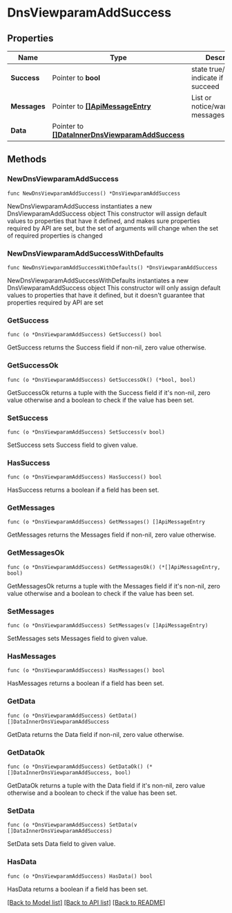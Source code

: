 # DnsViewparamAddSuccess

## Properties

Name | Type | Description | Notes
------------ | ------------- | ------------- | -------------
**Success** | Pointer to **bool** | state true/false indicate if action succeed | [optional] 
**Messages** | Pointer to [**[]ApiMessageEntry**](ApiMessageEntry.md) | List or notice/warning/error messages | [optional] 
**Data** | Pointer to [**[]DataInnerDnsViewparamAddSuccess**](DataInnerDnsViewparamAddSuccess.md) |  | [optional] 

## Methods

### NewDnsViewparamAddSuccess

`func NewDnsViewparamAddSuccess() *DnsViewparamAddSuccess`

NewDnsViewparamAddSuccess instantiates a new DnsViewparamAddSuccess object
This constructor will assign default values to properties that have it defined,
and makes sure properties required by API are set, but the set of arguments
will change when the set of required properties is changed

### NewDnsViewparamAddSuccessWithDefaults

`func NewDnsViewparamAddSuccessWithDefaults() *DnsViewparamAddSuccess`

NewDnsViewparamAddSuccessWithDefaults instantiates a new DnsViewparamAddSuccess object
This constructor will only assign default values to properties that have it defined,
but it doesn't guarantee that properties required by API are set

### GetSuccess

`func (o *DnsViewparamAddSuccess) GetSuccess() bool`

GetSuccess returns the Success field if non-nil, zero value otherwise.

### GetSuccessOk

`func (o *DnsViewparamAddSuccess) GetSuccessOk() (*bool, bool)`

GetSuccessOk returns a tuple with the Success field if it's non-nil, zero value otherwise
and a boolean to check if the value has been set.

### SetSuccess

`func (o *DnsViewparamAddSuccess) SetSuccess(v bool)`

SetSuccess sets Success field to given value.

### HasSuccess

`func (o *DnsViewparamAddSuccess) HasSuccess() bool`

HasSuccess returns a boolean if a field has been set.

### GetMessages

`func (o *DnsViewparamAddSuccess) GetMessages() []ApiMessageEntry`

GetMessages returns the Messages field if non-nil, zero value otherwise.

### GetMessagesOk

`func (o *DnsViewparamAddSuccess) GetMessagesOk() (*[]ApiMessageEntry, bool)`

GetMessagesOk returns a tuple with the Messages field if it's non-nil, zero value otherwise
and a boolean to check if the value has been set.

### SetMessages

`func (o *DnsViewparamAddSuccess) SetMessages(v []ApiMessageEntry)`

SetMessages sets Messages field to given value.

### HasMessages

`func (o *DnsViewparamAddSuccess) HasMessages() bool`

HasMessages returns a boolean if a field has been set.

### GetData

`func (o *DnsViewparamAddSuccess) GetData() []DataInnerDnsViewparamAddSuccess`

GetData returns the Data field if non-nil, zero value otherwise.

### GetDataOk

`func (o *DnsViewparamAddSuccess) GetDataOk() (*[]DataInnerDnsViewparamAddSuccess, bool)`

GetDataOk returns a tuple with the Data field if it's non-nil, zero value otherwise
and a boolean to check if the value has been set.

### SetData

`func (o *DnsViewparamAddSuccess) SetData(v []DataInnerDnsViewparamAddSuccess)`

SetData sets Data field to given value.

### HasData

`func (o *DnsViewparamAddSuccess) HasData() bool`

HasData returns a boolean if a field has been set.


[[Back to Model list]](../README.md#documentation-for-models) [[Back to API list]](../README.md#documentation-for-api-endpoints) [[Back to README]](../README.md)



